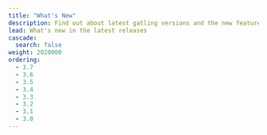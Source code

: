 ```yaml
---
title: "What's New"
description: Find out about latest gatling versions and the new features.
lead: What's new in the latest releases
cascade:
  search: false
weight: 2020000
ordering:
  - 3.7
  - 3.6
  - 3.5
  - 3.4
  - 3.3
  - 3.2
  - 3.1
  - 3.0
---
```

